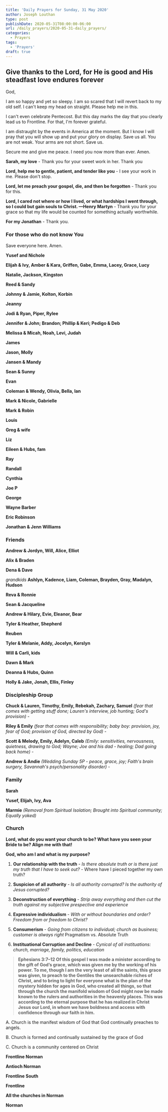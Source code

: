 ```yaml
---
title: 'Daily Prayers for Sunday, 31 May 2020'
author: Joseph Louthan
type: post
publishDate: 2020-05-31T08:00:00-06:00
url: /daily_prayers/2020-05-31-daily_prayers/
categories:
  - Prayers
tags:
  - 'Prayers'
draft: true
---
```

## Give thanks to the Lord, for He is good and His steadfast love endures forever

God,

I am so happy and yet so sleepy. I am so scared that I will revert back to my old self. I can't keep my head on straight. Please help me in this. 

I can't even celebrate Pentecost. But this day marks the day that you clearly lead us to Frontline. For that, I'm forever grateful.

I am distraught by the events in America at the moment. But I know I will pray that you will show up and put your glory on display. Save us all. You are not weak. Your arms are not short. Save us.

Secure me and give me peace. I need you now more than ever. Amen.

**Sarah, my love** - Thank you for your sweet work in her. Thank you

**Lord, help me to gentle, patient, and tender like you** - I see your work in me. Please don't stop.

**Lord, let me preach your gospel, die, and then be forgotten** - Thank you for this.

**Lord, I cared not where or how I lived, or what hardships I went through, so I could but gain souls to Christ. —Henry Martyn** - Thank you for your grace so that my life would be counted for something actually worthwhile. 

**For my Jonathan** - Thank you.



### For those who do not know You

Save everyone here. Amen.

**Yusef and Nichole** 

**Elijah & Ivy, Amber & Kara, Griffen, Gabe, Emma, Lacey, Grace, Lucy** 

**Natalie, Jackson, Kingston** 

**Reed & Sandy** 

**Johnny & Jamie, Kolton, Korbin** 

**Jeanny** 

**Jodi & Ryan, Piper, Rylee** 

**Jennifer & John; Brandon; Phillip & Keri; Pedigo & Deb** 

**Melissa & Micah, Noah, Levi, Judah** 

**James** 

**Jason, Molly** 

**Jansen & Mandy** 

**Sean & Sunny** 

**Evan** 

**Coleman & Wendy, Olivia, Bella, Ian**

**Mark & Nicole, Gabrielle** 

**Mark & Robin** 

**Louis** 

**Greg & wife** 

**Liz** 

**Eileen & Hubs, fam** 

**Ray** 

**Randall** 

**Cynthia** 

**Joe P** 

**George** 

**Wayne Barber** 

**Eric Robinson** 

**Jonathan & Jenn Williams** 



### Friends

**Andrew & Jordyn, Will, Alice, Elliot** 

**Alix & Braden** 

**Dena & Dave** 

*grandkids* **Ashlyn, Kadence, Liam, Coleman, Brayden, Gray, Madalyn, Hudson** 

**Reva & Ronnie** 

**Sean & Jacqueline** 

**Andrew & Hilary, Evie, Eleanor, Bear** 

**Tyler & Heather, Shepherd**

**Reuben** 

**Tyler & Melanie, Addy, Jocelyn, Kerslyn** 

**Will & Carli, kids**

**Dawn & Mark**

**Deanna & Hubs, Quinn**

**Holly & Jake, Jonah, Ellis, Finley**



### Discipleship Group

**Chuck & Lauren, Timothy, Emily, Rebekah, Zachary, Samuel** *(fear that comes with getting stuff done; Lauren's interview, job hunting; God's provision)* - 

**Riley & Emily** *(fear that comes with responsibility; baby boy: provision, joy, fear of God; provision of God, directed by God)* - 

**Scott & Melody, Emily, Adelyn, Caleb** *(Emily: sensitivities, nervousness, quietness, drawing to God; Wayne; Joe and his dad - healing; Dad going back home)* - 

**Andrew & Andie** *(Wedding Sunday 5P - peace, grace, joy; Faith's brain surgery, Savannah's psych/personality disorder)* - 



### Family

**Sarah** 

**Yusef, Elijah, Ivy, Ava** 

**Marmie** *(Removal from Spiritual Isolation; Brought into Spiritual community; Equally yoked)* 



### Church

**Lord, what do you want your church to be? What have you seen your Bride to be? Align me with that!**

**God, who am I and what is my purpose?**

1. **Our relationship with the truth** - *Is there absolute truth or is there just my truth that I have to seek out?* - Where have I pieced together my own truth?

2. **Suspicion of all authority** - *Is all authority corrupted? Is the authority of Jesus corrupted?*

3. **Deconstruction of everything** - *Strip away everything and then cut the truth against my subjective prespective and experience*

4. **Expressive individualism** - *With or without boundaries and order? Freedom from or freedom to Christ?* 

5. **Consumerism** - *Going from citizens to individual; church as business; customer is always right* Pragmatism vs. Absolute Truth

6. **Instituational Corruption and Decline** -  *Cynical of all instituations: church, marriage, family, politics, education*

> **Ephesians 3:7–12 Of this gospel I was made a minister according to the gift of God’s grace, which was given me by the working of his power. To me, though I am the very least of all the saints, this grace was given, to preach to the Gentiles the unsearchable riches of Christ, and to bring to light for everyone what is the plan of the mystery hidden for ages in God, who created all things, so that through the church the manifold wisdom of God might now be made known to the rulers and authorities in the heavenly places. This was according to the eternal purpose that he has realized in Christ Jesus our Lord, in whom we have boldness and access with confidence through our faith in him.**

A. Church is the manifest wisdom of God that God continually preaches to angels.

B. Church is formed and continually sustained by the grace of God

C. Church is a community centered on Christ

**Frontline Norman**

**Antioch Norman** 

**Frontline South** 

**Frontline** 

**All the churches in Norman** 

**Norman** 

